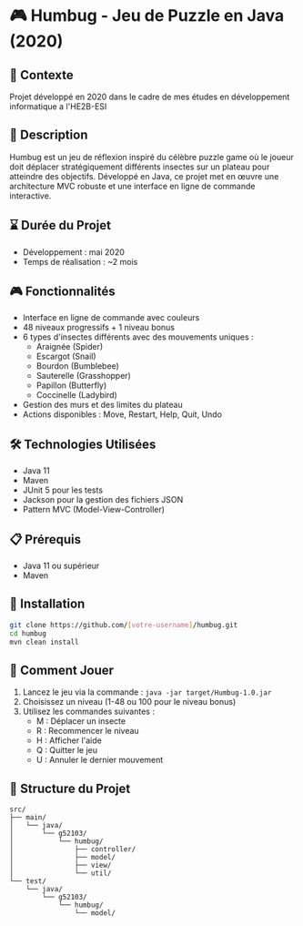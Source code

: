 
# 🎮 Humbug - Jeu de Puzzle en Java (2020)

## 📅 Contexte
Projet développé en 2020 dans le cadre de mes études en développement informatique a l'HE2B-ESI

## 📝 Description
Humbug est un jeu de réflexion inspiré du célèbre puzzle game où le joueur doit déplacer stratégiquement différents insectes sur un plateau pour atteindre des objectifs. Développé en Java, ce projet met en œuvre une architecture MVC robuste et une interface en ligne de commande interactive.

## ⌛ Durée du Projet
- Développement : mai 2020
- Temps de réalisation : ~2 mois

## 🎮 Fonctionnalités

- Interface en ligne de commande avec couleurs
- 48 niveaux progressifs + 1 niveau bonus
- 6 types d'insectes différents avec des mouvements uniques :
  - Araignée (Spider)
  - Escargot (Snail)
  - Bourdon (Bumblebee)
  - Sauterelle (Grasshopper)
  - Papillon (Butterfly)
  - Coccinelle (Ladybird)
- Gestion des murs et des limites du plateau
- Actions disponibles : Move, Restart, Help, Quit, Undo

## 🛠 Technologies Utilisées
- Java 11
- Maven
- JUnit 5 pour les tests
- Jackson pour la gestion des fichiers JSON
- Pattern MVC (Model-View-Controller)

## 📋 Prérequis

- Java 11 ou supérieur
- Maven

## 🚀 Installation

```bash
git clone https://github.com/[votre-username]/humbug.git
cd humbug
mvn clean install
```

## 🎯 Comment Jouer

1. Lancez le jeu via la commande : `java -jar target/Humbug-1.0.jar`
2. Choisissez un niveau (1-48 ou 100 pour le niveau bonus)
3. Utilisez les commandes suivantes :
   - M : Déplacer un insecte
   - R : Recommencer le niveau
   - H : Afficher l'aide
   - Q : Quitter le jeu
   - U : Annuler le dernier mouvement

## 🎨 Structure du Projet

```
src/
├── main/
│   └── java/
│       └── g52103/
│           └── humbug/
│               ├── controller/
│               ├── model/
│               ├── view/
│               └── util/
└── test/
    └── java/
        └── g52103/
            └── humbug/
                └── model/
```
